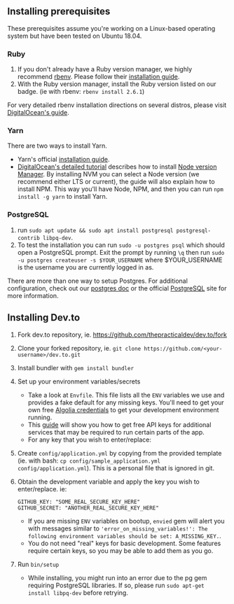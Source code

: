 ## Installing prerequisites

These prerequisites assume you're working on a Linux-based operating system but have been tested on Ubuntu 18.04.

### Ruby

1. If you don't already have a Ruby version manager, we highly recommend [rbenv](https://github.com/rbenv/rbenv). Please follow their [installation guide](https://github.com/rbenv/rbenv#installation).
1. With the Ruby version manager, install the Ruby version listed on our badge. (ie with rbenv: `rbenv install 2.6.1`)

For very detailed rbenv installation directions on several distros, please visit [DigitalOcean's guide](https://www.digitalocean.com/community/tutorials/how-to-install-ruby-on-rails-with-rbenv-on-ubuntu-18-04).

### Yarn

There are two ways to install Yarn.

- Yarn's official [installation guide](https://yarnpkg.com/en/docs/install#debian-stable).
- [DigitalOcean's detailed tutorial](https://www.digitalocean.com/community/tutorials/how-to-install-node-js-on-ubuntu-18-04) describes how to install [Node version Manager](https://github.com/creationix/nvm). By installing NVM you can select a Node version (we recommend either LTS or current), the guide will also explain how to install NPM. This way you'll have Node, NPM, and then you can run `npm install -g yarn` to install Yarn.

### PostgreSQL

1.  run `sudo apt update && sudo apt install postgresql postgresql-contrib libpq-dev`.
1.  To test the installation you can run `sudo -u postgres psql` which should open a PostgreSQL prompt. Exit the prompt by running `\q` then run `sudo -u postgres createuser -s $YOUR_USERNAME` where \$YOUR_USERNAME is the username you are currently logged in as.

There are more than one way to setup Postgres. For additional configuration, check out our [postgres doc](/additional-postgres-setup) or the official [PostgreSQL](https://www.postgresql.org/) site for more information.

## Installing Dev.to

1. Fork dev.to repository, ie. https://github.com/thepracticaldev/dev.to/fork
1. Clone your forked repository, ie. `git clone https://github.com/<your-username>/dev.to.git`
1. Install bundler with `gem install bundler`
1. Set up your environment variables/secrets

   - Take a look at `Envfile`. This file lists all the `ENV` variables we use and provides a fake default for any missing keys. You'll need to get your own free [Algolia credentials](http://docs.dev.to/get-api-keys-dev-env/#algolia) to get your development environment running.
   - This [guide](http://docs.dev.to/get-api-keys-dev-env/) will show you how to get free API keys for additional services that may be required to run certain parts of the app.
   - For any key that you wish to enter/replace:

1. Create `config/application.yml` by copying from the provided template (ie. with bash: `cp config/sample_application.yml config/application.yml`). This is a personal file that is ignored in git.
1. Obtain the development variable and apply the key you wish to enter/replace. ie:

   ```
   GITHUB_KEY: "SOME_REAL_SECURE_KEY_HERE"
   GITHUB_SECRET: "ANOTHER_REAL_SECURE_KEY_HERE"
   ```

   - If you are missing `ENV` variables on bootup, `envied` gem will alert you with messages similar to `'error_on_missing_variables!': The following environment variables should be set: A_MISSING_KEY.`.
   - You do not need "real" keys for basic development. Some features require certain keys, so you may be able to add them as you go.

1. Run `bin/setup`
   - While installing, you might run into an error due to the pg gem requiring PostgreSQL libraries. If so, please run `sudo apt-get install libpq-dev` before retrying.
